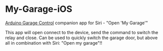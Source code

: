 My-Garage-iOS
=============

[Arduino Garage Control](https://github.com/piejanssens/Garage-Control-Arduino) companion app for Siri - "Open 'My Garage'"

This app will open connect to the device, send the command to switch the relay and close. 
Can be used to quickly switch the garage door, but above all in combination with Siri: "Open my garage"!!
